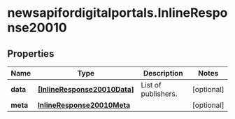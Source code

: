 # newsapifordigitalportals.InlineResponse20010

## Properties

Name | Type | Description | Notes
------------ | ------------- | ------------- | -------------
**data** | [**[InlineResponse20010Data]**](InlineResponse20010Data.md) | List of publishers. | [optional] 
**meta** | [**InlineResponse20010Meta**](InlineResponse20010Meta.md) |  | [optional] 


